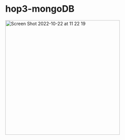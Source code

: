 # hop3-mongoDB
<img width="360" alt="Screen Shot 2022-10-22 at 11 22 19" src="https://user-images.githubusercontent.com/87753063/197316940-0479cd17-5800-4dd9-89e2-dbb7df143146.png">

